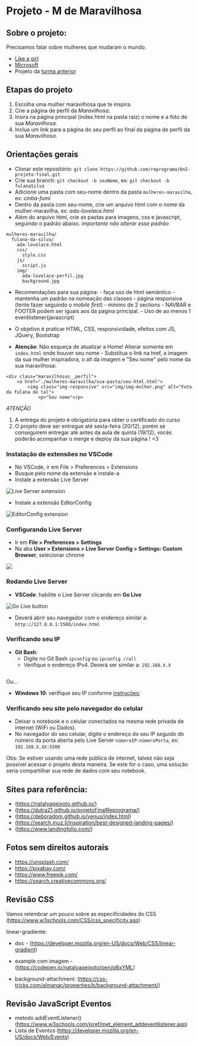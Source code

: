# Projeto - M de Maravilhosa

## Sobre o projeto: 

Precisamos falar sobre mulheres que mudaram o mundo. 

- [Like a girl](https://youtu.be/XjJQBjWYDTs)
- [Microsoft](https://youtu.be/tNqSzUdYazw)
- Projeto da [turma anterior](https://reprograma.github.io/CursoOnline-Aula8-Projeto/)


## Etapas do projeto

1. Escolha uma mulher maravilhosa que te inspira.
2. Crie a página de perfil da _Maravilhosa_.
3. Insira na página principal (index.html na pasta raiz) o nome e a foto de sua _Maravilhosa_.
4. Inclua um link para a página do seu perfil ao final da página de perfil da sua _Maravilhosa_.


## Orientações gerais

- Clonar este repositório: `git clone https://github.com/reprograma/On2-projeto-final.git`
- Crie sua branch: `git checkout -b seuNome`, ex: `git checkout -b fulanaSilva`
- Adicione uma pasta com seu-nome dentro da pasta `mulheres-maravilha`, ex: _cintia-fumi_
- Dentro da pasta com seu-nome, crie um arquivo html com o nome da mulher-maravilha, ex: _ada-lovelace.html_
- Além do arquivo html, crie as pastas para imagens, css e javascript, seguindo o padrão abaixo. *importante não alterar esse padrão*
```
mulheres-maravilha/
  fulana-da-silva/
    ada-lovelace.html
    css/
      style.css
    js/
      script.js
    img/
      ada-lovelace-perfil.jpg
      background.jpg
```
- Recomendações para sua página:
            - faça uso de html semântico 
            - mantenha um padrão na nomeação das classes 
            - página responsiva (tente fazer seguindo o _mobile first_) 
            - mínimo de 2 sections
            - NAVBAR e FOOTER podem ser iguais aos da pagina principal. 
            - Uso de ao menos 1 eventlistener(javascript)
- O objetivo é praticar HTML, CSS, responsividade, efeitos com JS, JQuery, Bootstrap

- **Atenção**: Não esqueça de atualizar a Home! Alterar somente em `index.html` onde houver seu nome - Substitua o link na href, a imagem da sua mulher inspiradora, o alt da imagem e "Seu nome" pelo nome da sua maravilhosa: 
```
<div class="maravilhosas__perfil">
    <a href="./mulheres-maravilha/sua-pasta/seu-html.html">
        <img class="img-responsive" src="img/img-mulher.png" alt="Foto da fulana de tal">
            <p>"Seu nome"</p>
```

*ATENÇÃO*
1. A entrega do projeto é obrigatória para obter o certificado do curso 
2. O projeto deve ser entregue até sexta-feira (20/12), porém se conseguirem entregar até antes da aula de quinta (19/12), vocês poderão acompanhar o merge e deploy da sua página ! <3


### Instalação de extensões no VSCode

- No VSCode, ir em File > Preferences > Extensions
- Busque pelo nome da extensão e instale-a
- Instale a extensão Live Server

<img src='./img/live-server.png' alt='Live Server extension' />

- Instale a extensão EditorConfig

<img src='./img/editorconfig.png' alt='EditorConfig extension' />


### Configurando Live Server

- Ir em **File > Preferences > Settings**
- Na aba **User > Extensions > Live Server Config > Settings: Custom Browser**, selecionar chrome

<img src='./img/live-server-config.png' />


### Rodando Live Server

- **VSCode**: habilite o Live Server clicando em **Go Live**

<img src='./img/live.png' alt='Go Live button' />

- Deverá abrir seu navegador com o endereço similar a: `http://127.0.0.1:5500/index.html`


### Verificando seu IP

- **Git Bash**:
  - Digite no Git Bash `ipconfig` ou `ipconfig //all`
  - Verifique o endereço IPv4. Deverá ser similar a: `192.168.X.X`

<img>

Ou...

- **Windows 10**: verifique seu IP conforme [instruções](https://support.microsoft.com/pt-br/help/4026518/windows-10-find-your-ip-address);


### Verificando seu site pelo navegador do celular

- Deixar o notebook e o celular conectados na mesma rede privada de internet (WiFi ou Dados).
- No navegador do seu celular, digite o endereço do seu IP seguido do número da porta aberta pelo Live Server `númeroIP:númeroPorta`, ex: `192.168.X.XX:5500`

Obs: Se estiver usando uma rede pública de internet, talvez não seja possível acessar o projeto desta maneira. Se este for o caso, uma solução seria compartilhar sua rede de dados com seu notebook.


## Sites para referência: 

* (https://natalyapeixoto.github.io/)
* (https://dutra21.github.io/projetoFinalReprograma/)
* (https://deboradom.github.io/venus/index.html)
* (https://search.muz.li/inspiration/best-designed-landing-pages/)
* (https://www.landingfolio.com/)


## Fotos sem direitos autorais

* https://unsplash.com/
* https://pixabay.com/
* https://www.freepik.com/
* https://search.creativecommons.org/


## Revisão CSS 

 Vamos relembrar um pouco sobre as especificidades do CSS (https://www.w3schools.com/CSS/css_specificity.asp)

 linear-gradiente:
 * doc - (https://developer.mozilla.org/en-US/docs/Web/CSS/linear-gradient)
 * example com imagem - (https://codepen.io/natalyapeixoto/pen/pBxYML)

 * background-attachment: (https://css-tricks.com/almanac/properties/b/background-attachment/)


## Revisão JavaScript Eventos 

* metodo addEventListener() (https://www.w3schools.com/jsref/met_element_addeventlistener.asp)
* Lista de Eventos (https://developer.mozilla.org/en-US/docs/Web/Events)

